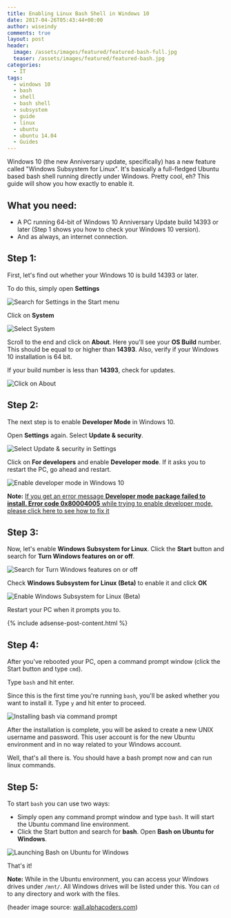 ```yaml
---
title: Enabling Linux Bash Shell in Windows 10
date: 2017-04-26T05:43:44+00:00
author: wiseindy
comments: true
layout: post
header:
  image: /assets/images/featured/featured-bash-full.jpg
  teaser: /assets/images/featured/featured-bash.jpg
categories:
  - IT
tags:
  - windows 10
  - bash
  - shell
  - bash shell
  - subsystem
  - guide
  - linux
  - ubuntu
  - ubuntu 14.04
  - Guides
---
```


Windows 10 (the new Anniversary update, specifically) has a new feature called "Windows Subsystem for Linux". It's basically a full-fledged Ubuntu based bash shell running directly under Windows. Pretty cool, eh? This guide will show you how exactly to enable it.

<!--more-->
## What you need:

* A PC running 64-bit of Windows 10 Anniversary Update build 14393 or later (Step 1 shows you how to check your Windows 10 version).
* And as always, an internet connection.

## Step 1:

First, let's find out whether your Windows 10 is build 14393 or later.

To do this, simply open **Settings**

![Search for Settings in the Start menu](/assets/images/posts/2017-04-26-enabling-linux-bash-shell-in-windows-10-001.png "Search for Settings in the Start menu")

Click on **System**

![Select System](/assets/images/posts/2017-04-26-enabling-linux-bash-shell-in-windows-10-002.png "Select System")

Scroll to the end and click on **About**.
Here you'll see your **OS Build** number. This should be equal to or higher than **14393**. Also, verify if your Windows 10 installation is 64 bit.

If your build number is less than **14393**, check for updates.

![Click on About](/assets/images/posts/2017-04-26-enabling-linux-bash-shell-in-windows-10-003.png "Click on About")

## Step 2:

The next step is to enable **Developer Mode** in Windows 10.

Open **Settings** again. Select **Update & security**.

![Select Update & security in Settings](/assets/images/posts/2017-04-26-enabling-linux-bash-shell-in-windows-10-004.png "Select Update & security in Settings")

Click on **For developers** and enable **Developer mode**. If it asks you to restart the PC, go ahead and restart.

![Enable developer mode in Windows 10](/assets/images/posts/2017-04-26-enabling-linux-bash-shell-in-windows-10-005.png "Select For developers and enable developer mode")

**Note:** [If you get an error message **Developer mode package failed to install. Error code 0x80004005** while trying to enable developer mode, please click here to see how to fix it](/it/windows-10-developer-mode-fix-error-0x80004005/)

## Step 3:

Now, let's enable **Windows Subsystem for Linux**. Click the **Start** button and search for **Turn Windows features on or off**.

![Search for Turn Windows features on or off](/assets/images/posts/2017-04-26-enabling-linux-bash-shell-in-windows-10-006.png "Search for Turn Windows features on or off")

Check **Windows Subsystem for Linux (Beta)** to enable it and click **OK**

![Enable Windows Subsystem for Linux (Beta)](/assets/images/posts/2017-04-26-enabling-linux-bash-shell-in-windows-10-007.png "Enable Windows Subsystem for Linux (Beta)")

Restart your PC when it prompts you to.

<div class="row">
  <div class="col-12">
    {% include adsense-post-content.html %}
  </div>
</div>

## Step 4:

After you've rebooted your PC, open a command prompt window (click the Start button and type `cmd`).

Type `bash` and hit enter.

Since this is the first time you're running `bash`, you'll be asked whether you want to install it. Type `y` and hit enter to proceed.

![Installing bash via command prompt](/assets/images/posts/2017-04-26-enabling-linux-bash-shell-in-windows-10-008.png "Installing bash via command prompt")

After the installation is complete, you will be asked to create a new UNIX username and password. This user account is for the new Ubuntu environment and in no way related to your Windows account.

Well, that's all there is. You should have a bash prompt now and can run linux commands.

## Step 5:

To start `bash` you can use two ways:

* Simply open any command prompt window and type `bash`. It will start the Ubuntu command line environment.
* Click the Start button and search for **bash**. Open **Bash on Ubuntu for Windows**.

![Launching Bash on Ubuntu for Windows](/assets/images/posts/2017-04-26-enabling-linux-bash-shell-in-windows-10-008.png "Search for Bash on Ubuntu for Windows")

That's it!

**Note:** While in the Ubuntu environment, you can access your Windows drives under `/mnt/`. All Windows drives will be listed under this. You can `cd` to any directory and work with the files.

(header image source: [wall.alphacoders.com](https://wall.alphacoders.com/big.php?i=520207))
